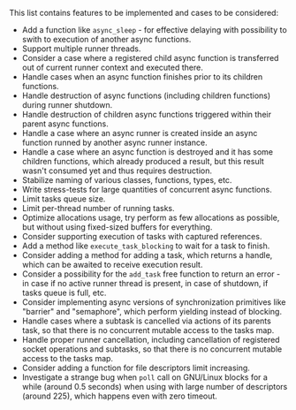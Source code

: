 This list contains features to be implemented and cases to be considered:

* Add a function like `async_sleep` - for effective delaying with possibility to swith to execution of another async functions.
* Support multiple runner threads.
* Consider a case where a registered child async function is transferred out of current runner context and executed there.
* Handle cases when an async function finishes prior to its children functions.
* Handle destruction of async functions (including children functions) during runner shutdown.
* Handle destruction of children async functions triggered within their parent async functions.
* Handle a case where an async runner is created inside an async function runned by another async runner instance.
* Handle a case where an async function is destroyed and it has some children functions, which already produced a result, but this result wasn't consumed yet and thus requires destruction.
* Stabilize naming of various classes, functions, types, etc.
* Write stress-tests for large quantities of concurrent async functions.
* Limit tasks queue size.
* Limit per-thread number of running tasks.
* Optimize allocations usage, try perform as few allocations as possible, but without using fixed-sized buffers for everything.
* Consider supporting execution of tasks with captured references.
* Add a method like `execute_task_blocking` to wait for a task to finish.
* Consider adding a method for adding a task, which returns a handle, which can be awaited to receive execution result.
* Consider a possibility for the `add_task` free function to return an error - in case if no active runner thread is present, in case of shutdown, if tasks queue is full, etc.
* Consider implementing async versions of synchronization primitives like "barrier" and "semaphore", which perform yielding instead of blocking.
* Handle cases where a subtask is cancelled via actions of its parents task, so that there is no concurrent mutable access to the tasks map.
* Handle proper runner cancellation, including cancellation of registered socket operations and subtasks, so that there is no concurrent mutable access to the tasks map.
* Consider adding a function for file descriptors limit increasing.
* Investigate a strange bug when `poll` call on GNU/Linux blocks for a while (around 0.5 seconds) when using with large number of descriptors (around 225), which happens even with zero timeout.
